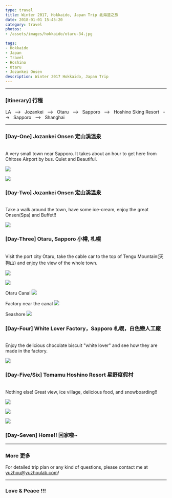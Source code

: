 ```yaml
---
type: travel
title: Winter 2017, Hokkaido, Japan Trip 北海道之旅
date: 2018-01-01 15:45:20
category: travel
photos:
- /assets/images/hokkaido/otaru-34.jpg

tags:
- Hokkaido
- Japan
- Travel
- Hoshino
- Otaru
- Jozankei Onsen
description: Winter 2017 Hokkaido, Japan Trip
---
```


  

---

### [Itinerary] 行程
LA &nbsp; --> &nbsp; Jozankei &nbsp; --> &nbsp; Otaru &nbsp; --> &nbsp; Sapporo &nbsp; --> &nbsp; Hoshino Sking Resort &nbsp; --> &nbsp; Sapporo &nbsp; --> &nbsp; Shanghai &nbsp; 

---
<!-- more -->

### [Day-One] Jozankei Onsen 定山溪温泉
<br>
A very small town near Sapporo. It takes about an hour to get here from Chitose Airport by bus. Quiet and Beautiful.

![](/assets/images/hokkaido/定山溪-1.jpg)

![](/assets/images/hokkaido/定山溪-12.jpg)

### [Day-Two] Jozankei Onsen 定山溪温泉
<br>
Take a walk around the town, have some ice-cream, enjoy the great Onsen(Spa) and Buffet!!

![](/assets/images/hokkaido/IMG_1849.JPG)

### [Day-Three] Otaru, Sapporo 小樽, 札幌
<br>
Visit the port city Otaru, take the cable car to the top of Tengu Mountain(天狗山) and enjoy the view of the whole town. 

![](/assets/images/hokkaido/IMG_1845.JPG)

![](/assets/images/hokkaido/tengu.jpg)

Otaru Canal
![](/assets/images/hokkaido/otaru-34.jpg)

Factory near the canal
![](/assets/images/hokkaido/小樽-38.jpg)

Seashore
![](/assets/images/hokkaido/小樽-44.jpg)

### [Day-Four] White Lover Factory，Sapporo 札幌，白色戀人工廠
<br> 
Enjoy the delicious chocolate biscuit "white lover" and see how they are made in the factory. 

![](/assets/images/hokkaido/white.JPG)

### [Day-Five/Six] Tomamu Hoshino Resort 星野度假村
<br> 
Nothing else! Great view, ice village, delicious food, and snowboarding!!

![](/assets/images/hokkaido/IMG_1823.JPG)

![](/assets/images/hokkaido/IMG_1840.JPG)

![](/assets/images/hokkaido/IMG_1837.JPG)

### [Day-Seven] Home!! 回家啦~

---
### More 更多

For detailed trip plan or any kind of questions,
please contact me at yuzhou@yuzhoulab.com! 

---
### Love & Peace !!!
